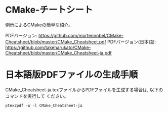 # CMake-チートシート

例示によるCMakeの簡単な紹介。

PDFバージョン:
https://github.com/mortennobel/CMake-Cheatsheet/blob/master/CMake_Cheatsheet.pdf
PDFバージョン(日本語):
https://github.com/takeharukato/CMake-Cheatsheet/blob/master/CMake_Cheatsheet-ja.pdf

# 日本語版PDFファイルの生成手順

CMake_Cheatsheet-ja.texファイルからPDFファイルを生成する場合は, 以下のコマンドを実行して
ください。

```
ptex2pdf -u -l CMake_Cheatsheet-ja
```
